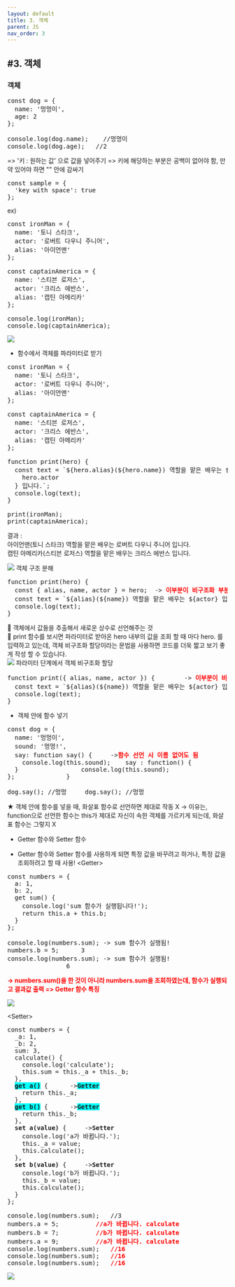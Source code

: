 ```yaml
---
layout: default
title: 3. 객체
parent: JS
nav_order: 3
---
```


## #3. 객체
###	객체
<pre>
const dog = {
  name: '멍멍이',
  age: 2
};

console.log(dog.name);    //멍멍이
console.log(dog.age);	//2
</pre>

=> '키 : 원하는 값' 으로 값을 넣어주기
=> 키에 해당하는 부분은 공백이 없어야 함, 만약 있어야 하면 "" 안에 감싸기
<pre>
const sample = {
  'key with space': true
};
</pre>

ex)
<pre>
const ironMan = {
  name: '토니 스타크',
  actor: '로버트 다우니 주니어',
  alias: '아이언맨'
};

const captainAmerica = {
  name: '스티븐 로저스',
  actor: '크리스 에반스',
  alias: '캡틴 아메리카'
};

console.log(ironMan);
console.log(captainAmerica);
</pre>

<img src="/assets/images/css/객체1.png" >

* 함수에서 객체를 파라미터로 받기
<pre>
const ironMan = {
  name: '토니 스타크',
  actor: '로버트 다우니 주니어',
  alias: '아이언맨'
};

const captainAmerica = {
  name: '스티븐 로저스',
  actor: '크리스 에반스',
  alias: '캡틴 아메리카'
};

function print(hero) {
  const text = `${hero.alias}(${hero.name}) 역할을 맡은 배우는 ${
    hero.actor
  } 입니다.`;
  console.log(text);
}

print(ironMan); 
print(captainAmerica);
</pre>

결과 : <br>
아이언맨(토니 스타크) 역할을 맡은 배우는 로버트 다우니 주니어 입니다.<br>
캡틴 아메리카(스티븐 로저스) 역할을 맡은 배우는 크리스 에반스 입니다.

<img src="/assets/images/css/function1.png" >			
				객체 구조 분해
<pre>
function print(hero) {
  const { alias, name, actor } = hero;	-> <b style="color:red;">이부분이 비구조화 부분</b>
  const text = `${alias}(${name}) 역할을 맡은 배우는 ${actor} 입니다.`;
  console.log(text);
}
</pre>
	객체에서 값들을 추출해서 새로운 상수로 선언해주는 것<br>
	print 함수를 보시면 파라미터로 받아온 hero 내부의 값을 조회 할 때 마다 hero. 를 입력하고 있는데, 객체 비구조화 할당이라는 문법을 사용하면 코드를 더욱 짧고 보기 좋게 작성 할 수 있습니다.<br>

<img src="/assets/images/css/function1.png" >
파라미터 단계에서 객체 비구조화 할당
<pre>
function print({ alias, name, actor }) {		-> <b style="color:red;">이부분이 비구조화 부분</b>
  const text = `${alias}(${name}) 역할을 맡은 배우는 ${actor} 입니다.`;
  console.log(text);
}
</pre>

* 객체 안에 함수 넣기
<pre>
const dog = {
  name: '멍멍이',
  sound: '멍멍!',
  say: function say() {		-><b style="color:red;">함수 선언 시 이름 없어도 됨</b>
    console.log(this.sound);	say : function() {
  }					console.log(this.sound);
};				}

dog.say(); //멍멍		dog.say(); //멍멍
</pre>

★ 객체 안에 함수를 넣을 때, 화살표 함수로 선언하면 제대로 작동 X
 -> 이유는, function으로 선언한 함수는 this가 제대로 자신이 속한 객체를 가르키게 되는데, 화살표 함수는 그렇지 X

* Getter 함수와 Setter 함수
- Getter 함수와 Setter 함수를 사용하게 되면 특정 값을 바꾸려고 하거나, 특정 값을 조회하려고 할 때 사용!
&lt;Getter>
<pre>
const numbers = {
  a: 1,
  b: 2,
  get sum() {
    console.log('sum 함수가 실행됩니다!');
    return this.a + this.b;
  }
};

console.log(numbers.sum); -> sum 함수가 실행됨!
numbers.b = 5;		3
console.log(numbers.sum); -> sum 함수가 실행됨!
  				6
</pre>
<b style="color:red;">-> numbers.sum()을 한 것이 아니라 numbers.sum을 조회하였는데, 함수가 실행되고 결과값 출력 => Getter 함수 특징</b>
 
<img src="/assets/images/css/객체2.png" >

&lt;Setter>
<pre>
const numbers = {
  _a: 1,
  _b: 2,
  sum: 3,
  calculate() {
    console.log('calculate');
    this.sum = this._a + this._b;
  },
  <b style="background:#00fffa;">get a()</b> {		-><b style="background:#00fffa;">Getter</b>
    return this._a;
  },
  <b style="background:#00fffa;">get b()</b> {		-><b style="background:#00fffa;">Getter</b>
    return this._b;
  },
  <b style="background:#yellow;">set a(value)</b> {		-><b style="background:#yellow;">Setter</b>
    console.log('a가 바뀝니다.');
    this._a = value;
    this.calculate();
  },
  <b style="background:#yellow;">set b(value)</b> {		-><b style="background:#yellow;">Setter</b>
    console.log('b가 바뀝니다.');
    this._b = value;
    this.calculate();
  }
};

console.log(numbers.sum);	//3
numbers.a = 5;			<b style="color:red;">//a가 바뀝니다. calculate</b>
numbers.b = 7;			<b style="color:red;">//b가 바뀝니다. calculate</b>
numbers.a = 9;			<b style="color:red;">//a가 바뀝니다. calculate</b>
console.log(numbers.sum);	<b style="color:red;">//16</b>
console.log(numbers.sum);	<b style="color:red;">//16</b>
console.log(numbers.sum);	<b style="color:red;">//16</b>
</pre>
<img src="/assets/images/css/객체3.png" >